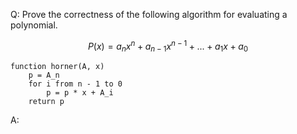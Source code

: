 Q: Prove the correctness of the following algorithm for evaluating a polynomial.

$$P(x)=a_nx^n + a_{n-1}x^{n-1}+...+a_1x + a_0 $$

```
function horner(A, x)
    p = A_n
    for i from n - 1 to 0
        p = p * x + A_i
    return p
```

A:
